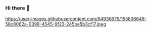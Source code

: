 ### Hi there 👋
https://user-images.githubusercontent.com/64936675/155836649-58c8062a-0398-4545-9f23-245be5b3cf17.jpeg
<!--
**MaximoManzotti/MaximoManzotti** is a ✨ _special_ ✨ repository because its `README.md` (this file) appears on your GitHub profile.

Here are some ideas to get you started:

- 🔭 I’m currently working on ...
- 🌱 I’m currently learning ...
- 👯 I’m looking to collaborate on ...
- 🤔 I’m looking for help with ...
- 💬 Ask me about ...
- 📫 How to reach me: ...
- 😄 Pronouns: ...
- ⚡ Fun fact: ...
-->
